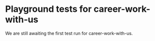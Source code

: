 # Playground tests for career-work-with-us
We are still awaiting the first test run for career-work-with-us.
